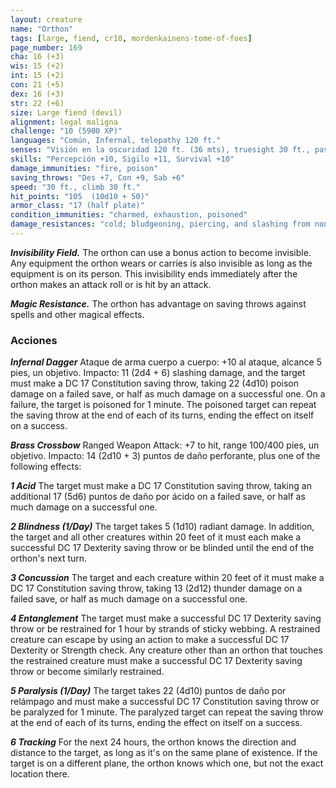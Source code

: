 ```yaml
---
layout: creature
name: "Orthon"
tags: [large, fiend, cr10, mordenkainens-tome-of-foes]
page_number: 169
cha: 16 (+3)
wis: 15 (+2)
int: 15 (+2)
con: 21 (+5)
dex: 16 (+3)
str: 22 (+6)
size: Large fiend (devil)
alignment: legal maligna
challenge: "10 (5900 XP)"
languages: "Común, Infernal, telepathy 120 ft."
senses: "Visión en la oscuridad 120 ft. (36 mts), truesight 30 ft., passive Perception 20"
skills: "Percepción +10, Sigilo +11, Survival +10"
damage_immunities: "fire, poison"
saving_throws: "Des +7, Con +9, Sab +6"
speed: "30 ft., climb 30 ft."
hit_points: "105  (10d10 + 50)"
armor_class: "17 (half plate)"
condition_immunities: "charmed, exhaustion, poisoned"
damage_resistances: "cold; bludgeoning, piercing, and slashing from nonmagical attacks that aren't silvered"
---
```


***Invisibility Field.*** The orthon can use a bonus action to become invisible. Any equipment the orthon wears or carries is also invisible as long as the equipment is on its person. This invisibility ends immediately after the orthon makes an attack roll or is hit by an attack.

***Magic Resistance.*** The orthon has advantage on saving throws against spells and other magical effects.

### Acciones

***Infernal Dagger*** Ataque de arma cuerpo a cuerpo: +10 al ataque, alcance 5 pies, un objetivo. Impacto: 11 (2d4 + 6) slashing damage, and the target must make a DC 17 Constitution saving throw, taking 22 (4d10) poison damage on a failed save, or half as much damage on a successful one. On a failure, the target is poisoned for 1 minute. The poisoned target can repeat the saving throw at the end of each of its turns, ending the effect on itself on a success.

***Brass Crossbow*** Ranged Weapon Attack: +7 to hit, range 100/400 pies, un objetivo. Impacto: 14 (2d10 + 3) puntos de daño perforante, plus one of the following effects:

***1 Acid*** The target must make a DC 17 Constitution saving throw, taking an additional 17 (5d6) puntos de daño por ácido on a failed save, or half as much damage on a successful one.

***2 Blindness (1/Day)*** The target takes 5 (1d10) radiant damage. In addition, the target and all other creatures within 20 feet of it must each make a successful DC 17 Dexterity saving throw or be blinded until the end of the orthon's next turn.

***3 Concussion*** The target and each creature within 20 feet of it must make a DC 17 Constitution saving throw, taking 13 (2d12) thunder damage on a failed save, or half as much damage on a successful one.

***4 Entanglement*** The target must make a successful DC 17 Dexterity saving throw or be restrained for 1 hour by strands of sticky webbing. A restrained creature can escape by using an action to make a successful DC 17 Dexterity or Strength check. Any creature other than an orthon that touches the restrained creature must make a successful DC 17 Dexterity saving throw or become similarly restrained.

***5 Paralysis (1/Day)*** The target takes 22 (4d10) puntos de daño por relámpago and must make a successful DC 17 Constitution saving throw or be paralyzed for 1 minute. The paralyzed target can repeat the saving throw at the end of each of its turns, ending the effect on itself on a success.

***6 Tracking*** For the next 24 hours, the orthon knows the direction and distance to the target, as long as it's on the same plane of existence. If the target is on a different plane, the orthon knows which one, but not the exact location there.